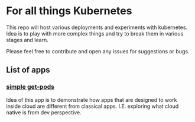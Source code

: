# For all things Kubernetes

This repo will host various deployments and experiments with kubernetes. Idea is to play with more complex things and try to break them in various stages and learn.

Please feel free to contribute and open any issues for suggestions or bugs.

## List of apps
### [simple get-pods](https://github.com/dtsulik/kube-playground-apps)
Idea of this app is to demonstrate how apps that are designed to work inside cloud are different from classical apps. I.E. exploring what cloud native is from dev perspective.
